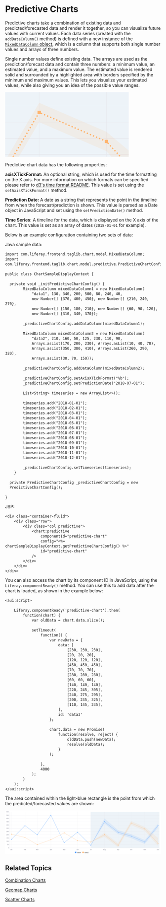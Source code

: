 # Predictive Charts [](id=predictive-charts)

Predictive charts take a combination of existing data and predicted/forecasted 
data and render it together, so you can visualize future values with current 
values. Each data series (created with the `addDataColumn()` method) is defined 
with a new instance of the 
[`MixedDataColumn` object](@app-ref@/foundation/latest/javadocs/com/liferay/frontend/taglib/chart/model/MixedDataColumn.html), 
which is a column that supports both single number values and arrays of three 
numbers. 

Single number values define existing data. The arrays are used as the 
prediction/forecast data and contain three numbers: a minimum value, an 
estimated value, and a maximum value. The estimated value is rendered solid and 
surrounded by a highlighted area with borders specified by the minimum and 
maximum values. This lets you visualize your estimated values, while also giving 
you an idea of the possible value ranges. 

![Figure 1: Predicted/forecasted data is surrounded by a highlighted area of possible values.](../../../images/chart-taglib-predictive-value-range.png)

Predictive chart data has the following properties:

**axisXTickFormat:** An optional string, which is used for the time formatting 
on the X axis. For more information on which formats can be specified please 
refer to 
[d3's time format README](https://github.com/d3/d3-time-format/blob/master/README.md#locale_format). 
This value is set using the `setAxisXTickFormat()` method. 

**Prediction Date:** A date as a string that represents the point in the 
timeline from when the forecast/prediction is shown. This value is parsed as a 
Date object in JavaScript and set using the `setPredictionDate()` method. 

**Time Series:** A timeline for the data, which is displayed on the X axis of 
the chart. This value is set as an array of dates (`2018-01-01` for example). 

Below is an example configuration containing two sets of data:

Java sample data:

    import com.liferay.frontend.taglib.chart.model.MixedDataColumn;
    import com.liferay.frontend.taglib.chart.model.predictive.PredictiveChartConfig;

    public class ChartSampleDisplayContext {

      private void _initPredictiveChartConfig() {
    		MixedDataColumn mixedDataColumn1 = new MixedDataColumn(
    			"data1", 130, 340, 200, 500, 80, 240, 40,
    			new Number[] {370, 400, 450}, new Number[] {210, 240, 270},
    			new Number[] {150, 180, 210}, new Number[] {60, 90, 120},
    			new Number[] {310, 340, 370});

    		_predictiveChartConfig.addDataColumn(mixedDataColumn1);

    		MixedDataColumn mixedDataColumn2 = new MixedDataColumn(
    			"data2", 210, 160, 50, 125, 230, 110, 90,
    			Arrays.asList(170, 200, 230), Arrays.asList(10, 40, 70),
    			Arrays.asList(350, 380, 410), Arrays.asList(260, 290, 320),
    			Arrays.asList(30, 70, 150));

    		_predictiveChartConfig.addDataColumn(mixedDataColumn2);

    		_predictiveChartConfig.setAxisXTickFormat("%b");
    		_predictiveChartConfig.setPredictionDate("2018-07-01");

    		List<String> timeseries = new ArrayList<>();

    		timeseries.add("2018-01-01");
    		timeseries.add("2018-02-01");
    		timeseries.add("2018-03-01");
    		timeseries.add("2018-04-01");
    		timeseries.add("2018-05-01");
    		timeseries.add("2018-06-01");
    		timeseries.add("2018-07-01");
    		timeseries.add("2018-08-01");
    		timeseries.add("2018-09-01");
    		timeseries.add("2018-10-01");
    		timeseries.add("2018-11-01");
    		timeseries.add("2018-12-01");

    		_predictiveChartConfig.setTimeseries(timeseries);
    	}

      private PredictiveChartConfig _predictiveChartConfig = new
      PredictiveChartConfig();

    }

JSP:

    <div class="container-fluid">
    	<div class="row">
    		<div class="col predictive">
    			<chart:predictive
    				componentId="predictive-chart"
    				config="<%= chartSampleDisplayContext.getPredictiveChartConfig() %>"
    				id="predictive-chart"
    			/>
    		</div>
    	</div>
    </div>

You can also access the chart by its component ID in JavaScript, using the 
`Liferay.componentReady()` method. You can use this to add data after the chart 
is loaded, as shown in the example below:

    <aui:script>

    	Liferay.componentReady('predictive-chart').then(
    		function(chart) {
    			var oldData = chart.data.slice();

    			setTimeout(
    				function() {
    					var newData = {
    						data: [
    							[230, 230, 230],
    							[20, 20, 20],
    							[120, 120, 120],
    							[450, 450, 450],
    							[70, 70, 70],
    							[280, 280, 280],
    							[60, 60, 60],
    							[140, 140, 140],
    							[220, 245, 305],
    							[240, 275, 295],
    							[200, 235, 325],
    							[110, 145, 235],
    						],
    						id: 'data3'
    					};

    					chart.data = new Promise(
    						function(resolve, reject) {
    							oldData.push(newData);
    							resolve(oldData);
    						}
    					);

    				},
    				4000
    			);
    		}
    	);
    </aui:script>

The area contained within the light-blue rectangle is the point from which the 
predicted/forecasted values are shown:

![Figure 2: A predictive chart lets you visualize estimated future data alongside existing data.](../../../images/chart-taglib-predictive.png)

## Related Topics [](id=related-topics)

[Combination Charts](/develop/tutorials/-/knowledge_base/7-1/combination-charts)

[Geomap Charts](/develop/tutorials/-/knowledge_base/7-1/geomap-charts)

[Scatter Charts](/develop/tutorials/-/knowledge_base/7-1/scatter-charts)
